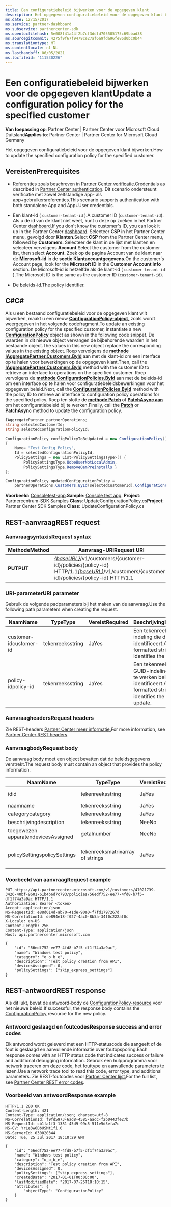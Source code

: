 ```yaml
---
title: Een configuratiebeleid bijwerken voor de opgegeven klant
description: Het opgegeven configuratiebeleid voor de opgegeven klant bijwerken.
ms.date: 12/15/2017
ms.service: partner-dashboard
ms.subservice: partnercenter-sdk
ms.openlocfilehash: 5e008f41a44f2b7cf3ddfd705505175c69bbad38
ms.sourcegitcommit: 4275f9f67f9479ce27af6a9fda96fe86d0bc0b44
ms.translationtype: MT
ms.contentlocale: nl-NL
ms.lasthandoff: 06/05/2021
ms.locfileid: "111530226"
---
```

# <a name="update-a-configuration-policy-for-the-specified-customer"></a><span data-ttu-id="beda6-103">Een configuratiebeleid bijwerken voor de opgegeven klant</span><span class="sxs-lookup"><span data-stu-id="beda6-103">Update a configuration policy for the specified customer</span></span>

<span data-ttu-id="beda6-104">**Van toepassing op**: Partner Center | Partner Center voor Microsoft Cloud Duitsland</span><span class="sxs-lookup"><span data-stu-id="beda6-104">**Applies to**: Partner Center | Partner Center for Microsoft Cloud Germany</span></span>

<span data-ttu-id="beda6-105">Het opgegeven configuratiebeleid voor de opgegeven klant bijwerken.</span><span class="sxs-lookup"><span data-stu-id="beda6-105">How to update the specified configuration policy for the specified customer.</span></span>

## <a name="prerequisites"></a><span data-ttu-id="beda6-106">Vereisten</span><span class="sxs-lookup"><span data-stu-id="beda6-106">Prerequisites</span></span>

- <span data-ttu-id="beda6-107">Referenties zoals beschreven in [Partner Center verificatie.](partner-center-authentication.md)</span><span class="sxs-lookup"><span data-stu-id="beda6-107">Credentials as described in [Partner Center authentication](partner-center-authentication.md).</span></span> <span data-ttu-id="beda6-108">Dit scenario ondersteunt verificatie met zowel zelfstandige app- als app+gebruikersreferenties.</span><span class="sxs-lookup"><span data-stu-id="beda6-108">This scenario supports authentication with both standalone App and App+User credentials.</span></span>

- <span data-ttu-id="beda6-109">Een klant-id ( `customer-tenant-id` ).</span><span class="sxs-lookup"><span data-stu-id="beda6-109">A customer ID (`customer-tenant-id`).</span></span> <span data-ttu-id="beda6-110">Als u de id van de klant niet weet, kunt u deze op zoeken in het Partner Center [dashboard](https://partner.microsoft.com/dashboard).</span><span class="sxs-lookup"><span data-stu-id="beda6-110">If you don't know the customer's ID, you can look it up in the Partner Center [dashboard](https://partner.microsoft.com/dashboard).</span></span> <span data-ttu-id="beda6-111">Selecteer **CSP** in het Partner Center menu, gevolgd door **Klanten**.</span><span class="sxs-lookup"><span data-stu-id="beda6-111">Select **CSP** from the Partner Center menu, followed by **Customers**.</span></span> <span data-ttu-id="beda6-112">Selecteer de klant in de lijst met klanten en selecteer vervolgens **Account**.</span><span class="sxs-lookup"><span data-stu-id="beda6-112">Select the customer from the customer list, then select **Account**.</span></span> <span data-ttu-id="beda6-113">Zoek op de pagina Account van de klant naar de **Microsoft-id** in de **sectie Klantaccountgegevens.**</span><span class="sxs-lookup"><span data-stu-id="beda6-113">On the customer's Account page, look for the **Microsoft ID** in the **Customer Account Info** section.</span></span> <span data-ttu-id="beda6-114">De Microsoft-id is hetzelfde als de klant-id ( `customer-tenant-id` ).</span><span class="sxs-lookup"><span data-stu-id="beda6-114">The Microsoft ID is the same as the customer ID  (`customer-tenant-id`).</span></span>

- <span data-ttu-id="beda6-115">De beleids-id.</span><span class="sxs-lookup"><span data-stu-id="beda6-115">The policy identifier.</span></span>

## <a name="c"></a><span data-ttu-id="beda6-116">C\#</span><span class="sxs-lookup"><span data-stu-id="beda6-116">C\#</span></span>

<span data-ttu-id="beda6-117">Als u een bestaand configuratiebeleid voor de opgegeven klant wilt bijwerken, maakt u een nieuw [**ConfigurationPolicy-object,**](/dotnet/api/microsoft.store.partnercenter.models.devicesdeployment.configurationpolicy) zoals wordt weergegeven in het volgende codefragment.</span><span class="sxs-lookup"><span data-stu-id="beda6-117">To update an existing configuration policy for the specified customer, instantiate a new [**ConfigurationPolicy**](/dotnet/api/microsoft.store.partnercenter.models.devicesdeployment.configurationpolicy) object as shown in the following code snippet.</span></span> <span data-ttu-id="beda6-118">De waarden in dit nieuwe object vervangen de bijbehorende waarden in het bestaande object.</span><span class="sxs-lookup"><span data-stu-id="beda6-118">The values in this new object replace the corresponding values in the existing object.</span></span> <span data-ttu-id="beda6-119">Roep vervolgens de [**methode IAggregatePartner.Customers.ById**](/dotnet/api/microsoft.store.partnercenter.customers.icustomercollection.byid) aan met de klant-id om een interface op te halen voor bewerkingen op de opgegeven klant.</span><span class="sxs-lookup"><span data-stu-id="beda6-119">Then, call the [**IAggregatePartner.Customers.ById**](/dotnet/api/microsoft.store.partnercenter.customers.icustomercollection.byid) method with the customer ID to retrieve an interface to operations on the specified customer.</span></span> <span data-ttu-id="beda6-120">Roep vervolgens de [**methode ConfigurationPolicies.ById**](/dotnet/api/microsoft.store.partnercenter.devicesdeployment.iconfigurationpolicycollection.byid) aan met de beleids-id om een interface op te halen voor configuratiebeleidsbewerkingen voor het opgegeven beleid.</span><span class="sxs-lookup"><span data-stu-id="beda6-120">Next, call the [**ConfigurationPolicies.ById**](/dotnet/api/microsoft.store.partnercenter.devicesdeployment.iconfigurationpolicycollection.byid) method with the policy ID to retrieve an interface to configuration policy operations for the specified policy.</span></span> <span data-ttu-id="beda6-121">Roep ten slotte de [**methode Patch**](/dotnet/api/microsoft.store.partnercenter.devicesdeployment.iconfigurationpolicy.patch) of [**PatchAsync aan**](/dotnet/api/microsoft.store.partnercenter.devicesdeployment.iconfigurationpolicy.patchasync) om het configuratiebeleid bij te werken.</span><span class="sxs-lookup"><span data-stu-id="beda6-121">Finally, call the [**Patch**](/dotnet/api/microsoft.store.partnercenter.devicesdeployment.iconfigurationpolicy.patch) or [**PatchAsync**](/dotnet/api/microsoft.store.partnercenter.devicesdeployment.iconfigurationpolicy.patchasync) method to update the configuration policy.</span></span>

``` csharp
IAggregatePartner partnerOperations;
string selectedCustomerId;
string selectedConfigurationPolicyId;

ConfigurationPolicy configPolicyToBeUpdated = new ConfigurationPolicy()
{
    Name= "Test Config Policy",
    Id = selectedConfigurationPolicyId,
    PolicySettings = new List<PolicySettingsType>() {
        PolicySettingsType.OobeUserNotLocalAdmin,
        PolicySettingsType.RemoveOemPreinstalls }
};

ConfigurationPolicy updatedConfigurationPolicy =
    partnerOperations.Customers.ById(selectedCustomerId).ConfigurationPolicies.ById(selectedConfigurationPolicyId).Patch(configPolicyToBeUpdated);
```

<span data-ttu-id="beda6-122">**Voorbeeld:** [Consoletest-app](console-test-app.md).</span><span class="sxs-lookup"><span data-stu-id="beda6-122">**Sample**: [Console test app](console-test-app.md).</span></span> <span data-ttu-id="beda6-123">**Project**: Partnercentrum-SDK Samples **Class**: UpdateConfigurationPolicy.cs</span><span class="sxs-lookup"><span data-stu-id="beda6-123">**Project**: Partner Center SDK Samples **Class**: UpdateConfigurationPolicy.cs</span></span>

## <a name="rest-request"></a><span data-ttu-id="beda6-124">REST-aanvraag</span><span class="sxs-lookup"><span data-stu-id="beda6-124">REST request</span></span>

### <a name="request-syntax"></a><span data-ttu-id="beda6-125">Aanvraagsyntaxis</span><span class="sxs-lookup"><span data-stu-id="beda6-125">Request syntax</span></span>

| <span data-ttu-id="beda6-126">Methode</span><span class="sxs-lookup"><span data-stu-id="beda6-126">Method</span></span>  | <span data-ttu-id="beda6-127">Aanvraag-URI</span><span class="sxs-lookup"><span data-stu-id="beda6-127">Request URI</span></span>                                                                                          |
|---------|------------------------------------------------------------------------------------------------------|
| <span data-ttu-id="beda6-128">**PUT**</span><span class="sxs-lookup"><span data-stu-id="beda6-128">**PUT**</span></span> | <span data-ttu-id="beda6-129">[*{baseURL}*](partner-center-rest-urls.md)/v1/customers/{customer-id}/policies/{policy-id} HTTP/1.1</span><span class="sxs-lookup"><span data-stu-id="beda6-129">[*{baseURL}*](partner-center-rest-urls.md)/v1/customers/{customer-id}/policies/{policy-id} HTTP/1.1</span></span> |

### <a name="uri-parameter"></a><span data-ttu-id="beda6-130">URI-parameter</span><span class="sxs-lookup"><span data-stu-id="beda6-130">URI parameter</span></span>

<span data-ttu-id="beda6-131">Gebruik de volgende padparameters bij het maken van de aanvraag.</span><span class="sxs-lookup"><span data-stu-id="beda6-131">Use the following path parameters when creating the request.</span></span>

| <span data-ttu-id="beda6-132">Naam</span><span class="sxs-lookup"><span data-stu-id="beda6-132">Name</span></span>        | <span data-ttu-id="beda6-133">Type</span><span class="sxs-lookup"><span data-stu-id="beda6-133">Type</span></span>   | <span data-ttu-id="beda6-134">Vereist</span><span class="sxs-lookup"><span data-stu-id="beda6-134">Required</span></span> | <span data-ttu-id="beda6-135">Beschrijving</span><span class="sxs-lookup"><span data-stu-id="beda6-135">Description</span></span>                                                   |
|-------------|--------|----------|---------------------------------------------------------------|
| <span data-ttu-id="beda6-136">customer-id</span><span class="sxs-lookup"><span data-stu-id="beda6-136">customer-id</span></span> | <span data-ttu-id="beda6-137">tekenreeks</span><span class="sxs-lookup"><span data-stu-id="beda6-137">string</span></span> | <span data-ttu-id="beda6-138">Ja</span><span class="sxs-lookup"><span data-stu-id="beda6-138">Yes</span></span>      | <span data-ttu-id="beda6-139">Een tekenreeks in GUID-indeling die de klant identificeert.</span><span class="sxs-lookup"><span data-stu-id="beda6-139">A GUID-formatted string that identifies the customer.</span></span>         |
| <span data-ttu-id="beda6-140">policy-id</span><span class="sxs-lookup"><span data-stu-id="beda6-140">policy-id</span></span>   | <span data-ttu-id="beda6-141">tekenreeks</span><span class="sxs-lookup"><span data-stu-id="beda6-141">string</span></span> | <span data-ttu-id="beda6-142">Ja</span><span class="sxs-lookup"><span data-stu-id="beda6-142">Yes</span></span>      | <span data-ttu-id="beda6-143">Een tekenreeks met GUID-indeling die het bij te werken beleid identificeert.</span><span class="sxs-lookup"><span data-stu-id="beda6-143">A GUID-formatted string that identifies the policy to update.</span></span> |

### <a name="request-headers"></a><span data-ttu-id="beda6-144">Aanvraagheaders</span><span class="sxs-lookup"><span data-stu-id="beda6-144">Request headers</span></span>

<span data-ttu-id="beda6-145">Zie REST-headers [Partner Center meer informatie.](headers.md)</span><span class="sxs-lookup"><span data-stu-id="beda6-145">For more information, see [Partner Center REST headers](headers.md).</span></span>

### <a name="request-body"></a><span data-ttu-id="beda6-146">Aanvraagbody</span><span class="sxs-lookup"><span data-stu-id="beda6-146">Request body</span></span>

<span data-ttu-id="beda6-147">De aanvraag body moet een object bevatten dat de beleidsgegevens verstrekt.</span><span class="sxs-lookup"><span data-stu-id="beda6-147">The request body must contain an object that provides the policy information.</span></span>

| <span data-ttu-id="beda6-148">Naam</span><span class="sxs-lookup"><span data-stu-id="beda6-148">Name</span></span>            | <span data-ttu-id="beda6-149">Type</span><span class="sxs-lookup"><span data-stu-id="beda6-149">Type</span></span>             | <span data-ttu-id="beda6-150">Vereist</span><span class="sxs-lookup"><span data-stu-id="beda6-150">Required</span></span> | <span data-ttu-id="beda6-151">Bijgewerkt</span><span class="sxs-lookup"><span data-stu-id="beda6-151">Updatable</span></span> | <span data-ttu-id="beda6-152">Beschrijving</span><span class="sxs-lookup"><span data-stu-id="beda6-152">Description</span></span>                                                                                                                                              |
|-----------------|------------------|----------|-----------|----------------------------------------------------------------------------------------------------------------------------------------------------------|
| <span data-ttu-id="beda6-153">id</span><span class="sxs-lookup"><span data-stu-id="beda6-153">id</span></span>              | <span data-ttu-id="beda6-154">tekenreeks</span><span class="sxs-lookup"><span data-stu-id="beda6-154">string</span></span>           | <span data-ttu-id="beda6-155">Ja</span><span class="sxs-lookup"><span data-stu-id="beda6-155">Yes</span></span>      | <span data-ttu-id="beda6-156">Nee</span><span class="sxs-lookup"><span data-stu-id="beda6-156">No</span></span>        | <span data-ttu-id="beda6-157">De tekenreeks in GUID-indeling die het beleid identificeert.</span><span class="sxs-lookup"><span data-stu-id="beda6-157">The GUID-formatted string that identifies the policy.</span></span>                                                                                                    |
| <span data-ttu-id="beda6-158">naam</span><span class="sxs-lookup"><span data-stu-id="beda6-158">name</span></span>            | <span data-ttu-id="beda6-159">tekenreeks</span><span class="sxs-lookup"><span data-stu-id="beda6-159">string</span></span>           | <span data-ttu-id="beda6-160">Ja</span><span class="sxs-lookup"><span data-stu-id="beda6-160">Yes</span></span>      | <span data-ttu-id="beda6-161">Ja</span><span class="sxs-lookup"><span data-stu-id="beda6-161">Yes</span></span>       | <span data-ttu-id="beda6-162">De gebruiksvriendelijke naam van het beleid.</span><span class="sxs-lookup"><span data-stu-id="beda6-162">The friendly name of the policy.</span></span>                                                                                                                         |
| <span data-ttu-id="beda6-163">category</span><span class="sxs-lookup"><span data-stu-id="beda6-163">category</span></span>        | <span data-ttu-id="beda6-164">tekenreeks</span><span class="sxs-lookup"><span data-stu-id="beda6-164">string</span></span>           | <span data-ttu-id="beda6-165">Ja</span><span class="sxs-lookup"><span data-stu-id="beda6-165">Yes</span></span>      | <span data-ttu-id="beda6-166">Nee</span><span class="sxs-lookup"><span data-stu-id="beda6-166">No</span></span>        | <span data-ttu-id="beda6-167">De beleidscategorie.</span><span class="sxs-lookup"><span data-stu-id="beda6-167">The policy category.</span></span>                                                                                                                                     |
| <span data-ttu-id="beda6-168">beschrijving</span><span class="sxs-lookup"><span data-stu-id="beda6-168">description</span></span>     | <span data-ttu-id="beda6-169">tekenreeks</span><span class="sxs-lookup"><span data-stu-id="beda6-169">string</span></span>           | <span data-ttu-id="beda6-170">Nee</span><span class="sxs-lookup"><span data-stu-id="beda6-170">No</span></span>       | <span data-ttu-id="beda6-171">Ja</span><span class="sxs-lookup"><span data-stu-id="beda6-171">Yes</span></span>       | <span data-ttu-id="beda6-172">De beschrijving van het beleid.</span><span class="sxs-lookup"><span data-stu-id="beda6-172">The policy description.</span></span>                                                                                                                                  |
| <span data-ttu-id="beda6-173">toegewezen apparaten</span><span class="sxs-lookup"><span data-stu-id="beda6-173">devicesAssigned</span></span> | <span data-ttu-id="beda6-174">getal</span><span class="sxs-lookup"><span data-stu-id="beda6-174">number</span></span>           | <span data-ttu-id="beda6-175">Nee</span><span class="sxs-lookup"><span data-stu-id="beda6-175">No</span></span>       | <span data-ttu-id="beda6-176">Nee</span><span class="sxs-lookup"><span data-stu-id="beda6-176">No</span></span>        | <span data-ttu-id="beda6-177">Het aantal apparaten.</span><span class="sxs-lookup"><span data-stu-id="beda6-177">The number of devices.</span></span>                                                                                                                                   |
| <span data-ttu-id="beda6-178">policySettings</span><span class="sxs-lookup"><span data-stu-id="beda6-178">policySettings</span></span>  | <span data-ttu-id="beda6-179">tekenreeksmatrix</span><span class="sxs-lookup"><span data-stu-id="beda6-179">array of strings</span></span> | <span data-ttu-id="beda6-180">Ja</span><span class="sxs-lookup"><span data-stu-id="beda6-180">Yes</span></span>      | <span data-ttu-id="beda6-181">Ja</span><span class="sxs-lookup"><span data-stu-id="beda6-181">Yes</span></span>       | <span data-ttu-id="beda6-182">De beleidsinstellingen: "none","remove \_ oem \_ preinstalls","oobe \_ user not local \_ \_ \_ admin","skip \_ express \_ settings","skip \_ oem \_ registration,"skip \_ eula".</span><span class="sxs-lookup"><span data-stu-id="beda6-182">The policy settings: "none","remove\_oem\_preinstalls","oobe\_user\_not\_local\_admin","skip\_express\_settings","skip \_oem\_registration,"skip\_eula".</span></span> |

### <a name="request-example"></a><span data-ttu-id="beda6-183">Voorbeeld van aanvraag</span><span class="sxs-lookup"><span data-stu-id="beda6-183">Request example</span></span>

```http
PUT https://api.partnercenter.microsoft.com/v1/customers/47021739-3426-40bf-9601-61b4b6d7c793/policies/56edf752-ee77-4fd8-b7f5-df1f74a3a9ac HTTP/1.1
Authorization: Bearer <token>
Accept: application/json
MS-RequestId: e88d014d-ab70-41de-90a0-f7fd1797267d
MS-CorrelationId: de894e18-f027-4ac0-8b5a-34f0c222af0c
X-Locale: en-US
Content-Length: 256
Content-Type: application/json
Host: api.partnercenter.microsoft.com

{
    "id": "56edf752-ee77-4fd8-b7f5-df1f74a3a9ac",
    "name": "Windows test policy",
    "category": "o_o_b_e",
    "description": "Test policy creation from API",
    "devicesAssigned": 0,
    "policySettings": ["skip_express_settings"]
}
```

## <a name="rest-response"></a><span data-ttu-id="beda6-184">REST-antwoord</span><span class="sxs-lookup"><span data-stu-id="beda6-184">REST response</span></span>

<span data-ttu-id="beda6-185">Als dit lukt, bevat de antwoord-body de [ConfigurationPolicy-resource](device-deployment-resources.md#configurationpolicy) voor het nieuwe beleid.</span><span class="sxs-lookup"><span data-stu-id="beda6-185">If successful, the response body contains the [ConfigurationPolicy](device-deployment-resources.md#configurationpolicy) resource for the new policy.</span></span>

### <a name="response-success-and-error-codes"></a><span data-ttu-id="beda6-186">Antwoord geslaagd en foutcodes</span><span class="sxs-lookup"><span data-stu-id="beda6-186">Response success and error codes</span></span>

<span data-ttu-id="beda6-187">Elk antwoord wordt geleverd met een HTTP-statuscode die aangeeft of de fout is geslaagd en aanvullende informatie over foutopsporing.</span><span class="sxs-lookup"><span data-stu-id="beda6-187">Each response comes with an HTTP status code that indicates success or failure and additional debugging information.</span></span> <span data-ttu-id="beda6-188">Gebruik een hulpprogramma voor netwerk traceren om deze code, het fouttype en aanvullende parameters te lezen.</span><span class="sxs-lookup"><span data-stu-id="beda6-188">Use a network trace tool to read this code, error type, and additional parameters.</span></span> <span data-ttu-id="beda6-189">Zie REST-foutcodes voor [Partner Center lijst.](error-codes.md)</span><span class="sxs-lookup"><span data-stu-id="beda6-189">For the full list, see [Partner Center REST error codes](error-codes.md).</span></span>

### <a name="response-example"></a><span data-ttu-id="beda6-190">Voorbeeld van antwoord</span><span class="sxs-lookup"><span data-stu-id="beda6-190">Response example</span></span>

```http
HTTP/1.1 200 OK
Content-Length: 421
Content-Type: application/json; charset=utf-8
MS-CorrelationId: f9fd5973-6ad8-4585-aadc-f2b0443fe27b
MS-RequestId: cb1fa1f3-1381-45d9-99c5-511e5d3efa7c
MS-CV: YrLe3w6BbUSMt1fi.0
MS-ServerId: 030020344
Date: Tue, 25 Jul 2017 18:10:29 GMT

{
    "id": "56edf752-ee77-4fd8-b7f5-df1f74a3a9ac",
    "name": "Windows test policy",
    "category": "o_o_b_e",
    "description": "Test policy creation from API",
    "devicesAssigned": 0,
    "policySettings": ["skip_express_settings"],
    "createdDate": "2017-01-01T00:00:00",
    "lastModifiedDate": "2017-07-25T18:10:15",
    "attributes": {
        "objectType": "ConfigurationPolicy"
    }
}
```
